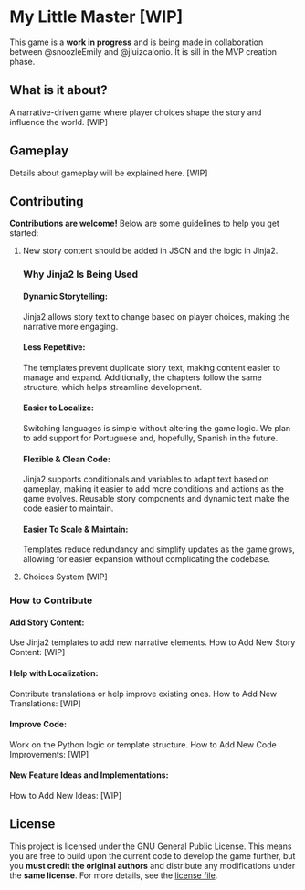 # My Little Master [WIP]
 
This game is a **work in progress** and is being made in collaboration between @snoozleEmily and @jluizcalonio. It is sill in the MVP creation phase.

## What is it about?

A narrative-driven game where player choices shape the story and influence the world. [WIP]

## Gameplay

Details about gameplay will be explained here. [WIP]

## Contributing

**Contributions are welcome!** Below are some guidelines to help you get started:

1. New story content should be added in JSON and the logic in Jinja2.

    ### Why Jinja2 Is Being Used  

    #### Dynamic Storytelling: 
    Jinja2 allows story text to change based on player choices, making the narrative more engaging.  

    #### Less Repetitive:
    The templates prevent duplicate story text, making content easier to manage and expand. Additionally, the chapters follow the same structure, which helps streamline development.

    #### Easier to Localize:
    Switching languages is simple without altering the game logic.
    We plan to add support for Portuguese and, hopefully, Spanish in the future.

    #### Flexible & Clean Code:
    Jinja2 supports conditionals and variables to adapt text based on gameplay, making it easier to add more conditions and actions as the game evolves. Reusable story components and dynamic text make the code easier to maintain.

    #### Easier To Scale & Maintain:
    Templates reduce redundancy and simplify updates as the game grows, allowing for easier expansion without complicating the codebase.

2. Choices System [WIP]

### How to Contribute

#### Add Story Content: 
Use Jinja2 templates to add new narrative elements.
How to Add New Story Content:
[WIP]

#### Help with Localization: 
Contribute translations or help improve existing ones.
How to Add New Translations:
[WIP]

#### Improve Code: 
Work on the Python logic or template structure.
How to Add New Code Improvements:
[WIP]

#### New Feature Ideas and Implementations:
How to Add New Ideas:
[WIP]

## License

This project is licensed under the GNU General Public License. This means you are free to build upon the current code to develop the game further, but you **must credit the original authors** and distribute any modifications under the **same license**. For more details, see the [license file](\LICENSE).
